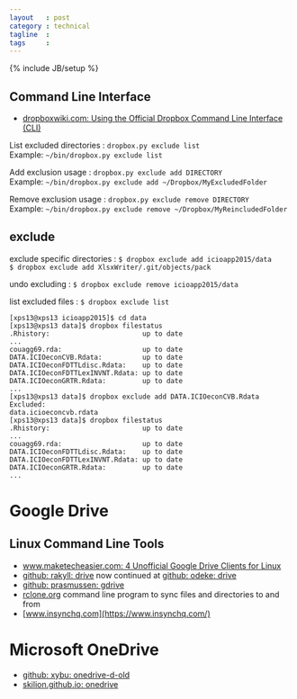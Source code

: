 ```yaml
---
layout   : post
category : technical
tagline  :
tags     :
---
```

{% include JB/setup %}

## Command Line Interface

- [dropboxwiki.com: Using the Official Dropbox Command Line Interface (CLI)](http://www.dropboxwiki.com/tips-and-tricks/using-the-official-dropbox-command-line-interface-cli)

List excluded directories
:   `dropbox.py exclude list`  
	Example: `~/bin/dropbox.py exclude list`

Add exclusion usage
:   `dropbox.py exclude add DIRECTORY`  
 	Example: `~/bin/dropbox.py exclude add ~/Dropbox/MyExcludedFolder`

Remove exclusion usage
:   `dropbox.py exclude remove DIRECTORY`  
	Example: `~/bin/dropbox.py exclude remove ~/Dropbox/MyReincludedFolder`

## exclude

exclude specific directories
:   `$ dropbox exclude add icioapp2015/data`  
    `$ dropbox exclude add XlsxWriter/.git/objects/pack`

undo excluding
:   `$ dropbox exclude remove icioapp2015/data`

list excluded files
:   `$ dropbox exclude list`

```
[xps13@xps13 icioapp2015]$ cd data 
[xps13@xps13 data]$ dropbox filestatus
.Rhistory:                       up to date
...
couagg69.rda:                    up to date
DATA.ICIOeconCVB.Rdata:          up to date
DATA.ICIOeconFDTTLdisc.Rdata:    up to date
DATA.ICIOeconFDTTLexINVNT.Rdata: up to date
DATA.ICIOeconGRTR.Rdata:         up to date
...
[xps13@xps13 data]$ dropbox exclude add DATA.ICIOeconCVB.Rdata
Excluded: 
data.icioeconcvb.rdata
[xps13@xps13 data]$ dropbox filestatus
.Rhistory:                       up to date
...
couagg69.rda:                    up to date
DATA.ICIOeconFDTTLdisc.Rdata:    up to date
DATA.ICIOeconFDTTLexINVNT.Rdata: up to date
DATA.ICIOeconGRTR.Rdata:         up to date
...
```

# Google Drive

## Linux Command Line Tools

- [www.maketecheasier.com: 4 Unofficial Google Drive Clients for Linux](https://www.maketecheasier.com/google-drive-clients-linux/)
- [github: rakyll: drive](https://github.com/rakyll/drive) now continued at [github: odeke: drive](https://github.com/odeke-em/drive)
- [github: prasmussen: gdrive](https://github.com/prasmussen/gdrive)
- [rclone.org](http://rclone.org/) command line program to sync files and directories to and from
- [www.insynchq.com](https://www.insynchq.com/)

# Microsoft OneDrive

- [github: xybu: onedrive-d-old](https://github.com/xybu/onedrive-d-old)
- [skilion.github.io: onedrive](http://skilion.github.io/onedrive/)
